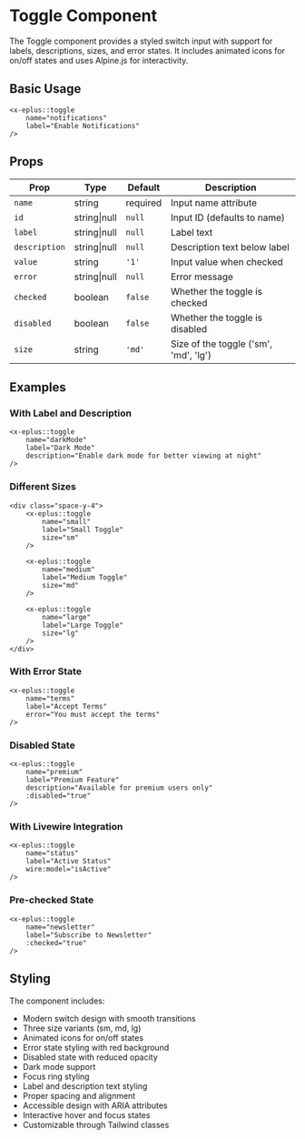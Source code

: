 # Toggle Component

The Toggle component provides a styled switch input with support for labels, descriptions, sizes, and error states. It includes animated icons for on/off states and uses Alpine.js for interactivity.

## Basic Usage

```blade
<x-eplus::toggle
    name="notifications"
    label="Enable Notifications"
/>
```

## Props

| Prop | Type | Default | Description |
|------|------|---------|-------------|
| `name` | string | required | Input name attribute |
| `id` | string\|null | `null` | Input ID (defaults to name) |
| `label` | string\|null | `null` | Label text |
| `description` | string\|null | `null` | Description text below label |
| `value` | string | `'1'` | Input value when checked |
| `error` | string\|null | `null` | Error message |
| `checked` | boolean | `false` | Whether the toggle is checked |
| `disabled` | boolean | `false` | Whether the toggle is disabled |
| `size` | string | `'md'` | Size of the toggle ('sm', 'md', 'lg') |

## Examples

### With Label and Description

```blade
<x-eplus::toggle
    name="darkMode"
    label="Dark Mode"
    description="Enable dark mode for better viewing at night"
/>
```

### Different Sizes

```blade
<div class="space-y-4">
    <x-eplus::toggle
        name="small"
        label="Small Toggle"
        size="sm"
    />
    
    <x-eplus::toggle
        name="medium"
        label="Medium Toggle"
        size="md"
    />
    
    <x-eplus::toggle
        name="large"
        label="Large Toggle"
        size="lg"
    />
</div>
```

### With Error State

```blade
<x-eplus::toggle
    name="terms"
    label="Accept Terms"
    error="You must accept the terms"
/>
```

### Disabled State

```blade
<x-eplus::toggle
    name="premium"
    label="Premium Feature"
    description="Available for premium users only"
    :disabled="true"
/>
```

### With Livewire Integration

```blade
<x-eplus::toggle
    name="status"
    label="Active Status"
    wire:model="isActive"
/>
```

### Pre-checked State

```blade
<x-eplus::toggle
    name="newsletter"
    label="Subscribe to Newsletter"
    :checked="true"
/>
```

## Styling

The component includes:
- Modern switch design with smooth transitions
- Three size variants (sm, md, lg)
- Animated icons for on/off states
- Error state styling with red background
- Disabled state with reduced opacity
- Dark mode support
- Focus ring styling
- Label and description text styling
- Proper spacing and alignment
- Accessible design with ARIA attributes
- Interactive hover and focus states
- Customizable through Tailwind classes 